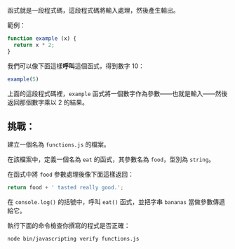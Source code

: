 函式就是一段程式碼，這段程式碼將輸入處理，然後產生輸出。

範例：

```js
function example (x) {
  return x * 2;
}
```

我們可以像下面這樣**呼叫**這個函式，得到數字 10：

```js
example(5)
```

上面的這段程式碼裡，`example` 函式將一個數字作為參數——也就是輸入——然後返回那個數字乘以 2 的結果。

## 挑戰：

建立一個名為 `functions.js` 的檔案。

在該檔案中，定義一個名為 `eat` 的函式，其參數名為 `food`，型別為 `string`。

在函式中將 `food` 參數處理後像下面這樣返回：

```js
return food + ' tasted really good.';
```

在 `console.log()` 的括號中，呼叫 `eat()` 函式，並把字串 `bananas` 當做參數傳遞給它。

執行下面的命令檢查你撰寫的程式是否正確：

```bash
node bin/javascripting verify functions.js
```
